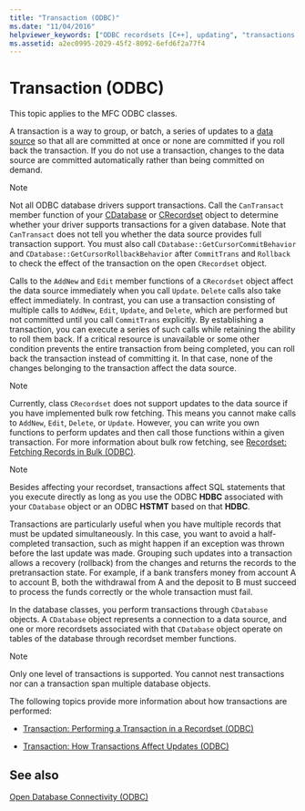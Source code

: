 ```yaml
---
title: "Transaction (ODBC)"
ms.date: "11/04/2016"
helpviewer_keywords: ["ODBC recordsets [C++], updating", "transactions [C++], MFC ODBC classes", "ODBC [C++], transactions", "recordsets [C++], updating", "databases [C++], transactions", "recordsets [C++], transactions", "ODBC recordsets [C++], transactions"]
ms.assetid: a2ec0995-2029-45f2-8092-6efd6f2a77f4
---
```

# Transaction (ODBC)

This topic applies to the MFC ODBC classes.

A transaction is a way to group, or batch, a series of updates to a [data source](../../data/odbc/data-source-odbc.md) so that all are committed at once or none are committed if you roll back the transaction. If you do not use a transaction, changes to the data source are committed automatically rather than being committed on demand.

> [!NOTE]
>  Not all ODBC database drivers support transactions. Call the `CanTransact` member function of your [CDatabase](../../mfc/reference/cdatabase-class.md) or [CRecordset](../../mfc/reference/crecordset-class.md) object to determine whether your driver supports transactions for a given database. Note that `CanTransact` does not tell you whether the data source provides full transaction support. You must also call `CDatabase::GetCursorCommitBehavior` and `CDatabase::GetCursorRollbackBehavior` after `CommitTrans` and `Rollback` to check the effect of the transaction on the open `CRecordset` object.

Calls to the `AddNew` and `Edit` member functions of a `CRecordset` object affect the data source immediately when you call `Update`. `Delete` calls also take effect immediately. In contrast, you can use a transaction consisting of multiple calls to `AddNew`, `Edit`, `Update`, and `Delete`, which are performed but not committed until you call `CommitTrans` explicitly. By establishing a transaction, you can execute a series of such calls while retaining the ability to roll them back. If a critical resource is unavailable or some other condition prevents the entire transaction from being completed, you can roll back the transaction instead of committing it. In that case, none of the changes belonging to the transaction affect the data source.

> [!NOTE]
>  Currently, class `CRecordset` does not support updates to the data source if you have implemented bulk row fetching. This means you cannot make calls to `AddNew`, `Edit`, `Delete`, or `Update`. However, you can write you own functions to perform updates and then call those functions within a given transaction. For more information about bulk row fetching, see [Recordset: Fetching Records in Bulk (ODBC)](../../data/odbc/recordset-fetching-records-in-bulk-odbc.md).

> [!NOTE]
>  Besides affecting your recordset, transactions affect SQL statements that you execute directly as long as you use the ODBC **HDBC** associated with your `CDatabase` object or an ODBC **HSTMT** based on that **HDBC**.

Transactions are particularly useful when you have multiple records that must be updated simultaneously. In this case, you want to avoid a half-completed transaction, such as might happen if an exception was thrown before the last update was made. Grouping such updates into a transaction allows a recovery (rollback) from the changes and returns the records to the pretransaction state. For example, if a bank transfers money from account A to account B, both the withdrawal from A and the deposit to B must succeed to process the funds correctly or the whole transaction must fail.

In the database classes, you perform transactions through `CDatabase` objects. A `CDatabase` object represents a connection to a data source, and one or more recordsets associated with that `CDatabase` object operate on tables of the database through recordset member functions.

> [!NOTE]
>  Only one level of transactions is supported. You cannot nest transactions nor can a transaction span multiple database objects.

The following topics provide more information about how transactions are performed:

- [Transaction: Performing a Transaction in a Recordset (ODBC)](../../data/odbc/transaction-performing-a-transaction-in-a-recordset-odbc.md)

- [Transaction: How Transactions Affect Updates (ODBC)](../../data/odbc/transaction-how-transactions-affect-updates-odbc.md)

## See also

[Open Database Connectivity (ODBC)](../../data/odbc/open-database-connectivity-odbc.md)
